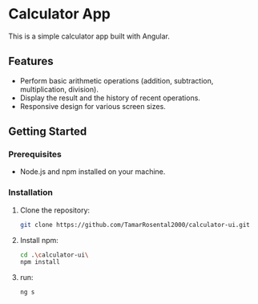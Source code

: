 # Calculator App

This is a simple calculator app built with Angular.

## Features

- Perform basic arithmetic operations (addition, subtraction, multiplication, division).
- Display the result and the history of recent operations.
- Responsive design for various screen sizes.

## Getting Started

### Prerequisites

- Node.js and npm installed on your machine.

### Installation

1. Clone the repository:

   ```bash
   git clone https://github.com/TamarRosental2000/calculator-ui.git
   
2. Install npm:

   ```bash
   cd .\calculator-ui\
   npm install
   
3. run:

   ```bash
   ng s
